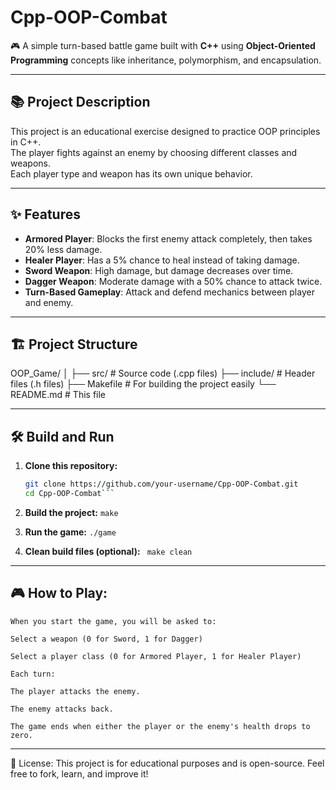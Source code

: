 # Cpp-OOP-Combat

🎮 A simple turn-based battle game built with **C++** using **Object-Oriented Programming** concepts like inheritance, polymorphism, and encapsulation.

---

## 📚 Project Description

This project is an educational exercise designed to practice OOP principles in C++.  
The player fights against an enemy by choosing different classes and weapons.  
Each player type and weapon has its own unique behavior.

---

## ✨ Features
- **Armored Player**: Blocks the first enemy attack completely, then takes 20% less damage.
- **Healer Player**: Has a 5% chance to heal instead of taking damage.
- **Sword Weapon**: High damage, but damage decreases over time.
- **Dagger Weapon**: Moderate damage with a 50% chance to attack twice.
- **Turn-Based Gameplay**: Attack and defend mechanics between player and enemy.

---

## 🏗️ Project Structure
OOP_Game/ │ ├── src/ # Source code (.cpp files) ├── include/ # Header files (.h files) ├── Makefile # For
 building the project easily └── README.md # This file

---

## 🛠️ Build and Run

1. **Clone this repository:**
   ```bash
   git clone https://github.com/your-username/Cpp-OOP-Combat.git
   cd Cpp-OOP-Combat```

2. **Build the project:**
    ```make```

3. **Run the game:**
    ```./game```

4. **Clean build files (optional):**
   ``` make clean```

---

## **🎮 How to Play:**
    When you start the game, you will be asked to:

    Select a weapon (0 for Sword, 1 for Dagger) 

    Select a player class (0 for Armored Player, 1 for Healer Player)

    Each turn:

    The player attacks the enemy.
    
    The enemy attacks back.
    
    The game ends when either the player or the enemy's health drops to zero.
---


📜 License:
This project is for educational purposes and is open-source.
Feel free to fork, learn, and improve it!
